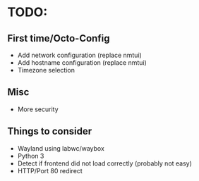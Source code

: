 # TODO:

## First time/Octo-Config
- Add network configuration (replace nmtui)
- Add hostname configuration (replace nmtui)
- Timezone selection

## Misc
- More security

## Things to consider
- Wayland using labwc/waybox
- Python 3
- Detect if frontend did not load correctly (probably not easy)
- HTTP/Port 80 redirect


